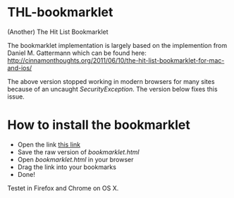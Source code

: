 THL-bookmarklet
===============

(Another) The Hit List Bookmarklet

The bookmarklet implementation is largely based on the implemention from Daniel M. Gattermann which can be found here: http://cinnamonthoughts.org/2011/06/10/the-hit-list-bookmarklet-for-mac-and-ios/

The above version stopped working in modern browsers for many sites because of an uncaught *SecurityException*. The version below fixes this issue.

# How to install the bookmarklet
- Open the link [this link](bookmarklet.html)
- Save the raw version of *bookmarklet.html* 
- Open *bookmarklet.html* in your browser
- Drag the link into your bookmarks
- Done!

Testet in Firefox and Chrome on OS X.









